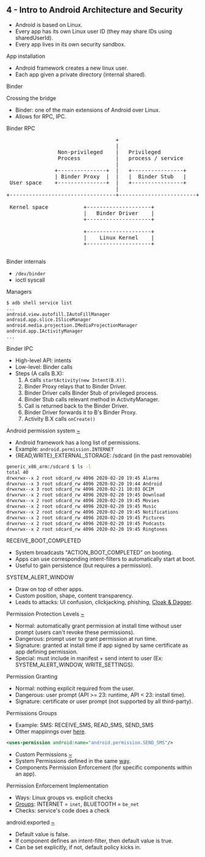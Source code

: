 ## 4 - Intro to Android Architecture and Security

- Android is based on Linux.
- Every app has its own Linux user ID (they may share IDs using sharedUserId).
- Every app lives in its own security sandbox.

App installation

- Android framework creates a new linux user.
- Each app given a private directory (internal shared).

Binder

Crossing the bridge

- Binder: one of the main extensions of Android over Linux.
- Allows for RPC, IPC.

Binder RPC

<pre>
                                  +
                                  |
                Non-privileged    |   Privileged
                Process           |   process / service
                                  |
               +---------------+  |   +----------------+
               | Binder Proxy  |  |   |  Binder Stub   |
 User space    +---------------+  |   +----------------+
                                  |
+---------------------------------+------------------------+

 Kernel space           +--------------------+
                        |   Binder Driver    |
                        +--------------------+

                        +--------------------+
                        |    Linux Kernel    |
                        +--------------------+

</pre>

Binder internals

- ```/dev/binder```
- ioctl syscall

Managers

```bash
$ adb shell service list
...
android.view.autofill.IAutoFillManager
android.app.slice.ISliceManager
android.media.projection.IMediaProjectionManager
android.app.IActivityManager
...
```

Binder IPC

- High-level API: intents
- Low-level: Binder calls
- Steps (A calls B.X):
	1. A calls ```startActivity(new Intent(B.X))```.
	2. Binder Proxy relays that to Binder Driver.
	3. Binder Driver calls Binder Stub of privileged process.
	4. Binder Stub calls relevant method in ActivityManager.
	5. Call is returned back to the Binder Driver.
	6. Binder Driver forwards it to B's Binder Proxy.
	7. Activity B.X calls ```onCreate()```

Android permission system [~](https://developer.android.com/reference/android/Manifest.permission#SEND_SMS)

- Android framework has a long list of permissions.
- Example: ```android.permission.INTERNET```
- {READ,WRITE}_EXTERNAL_STORAGE: /sdcard (in the past removable)

```bash
generic_x86_arm:/sdcard $ ls -l
total 40
drwxrwx--x 2 root sdcard_rw 4096 2020-02-20 19:45 Alarms
drwxrwx--x 3 root sdcard_rw 4096 2020-02-20 19:44 Android
drwxrwx--x 3 root sdcard_rw 4096 2020-02-21 10:03 DCIM
drwxrwx--x 2 root sdcard_rw 4096 2020-02-20 19:45 Download
drwxrwx--x 2 root sdcard_rw 4096 2020-02-20 19:45 Movies
drwxrwx--x 2 root sdcard_rw 4096 2020-02-20 19:45 Music
drwxrwx--x 2 root sdcard_rw 4096 2020-02-20 19:45 Notifications
drwxrwx--x 2 root sdcard_rw 4096 2020-02-20 19:45 Pictures
drwxrwx--x 2 root sdcard_rw 4096 2020-02-20 19:45 Podcasts
drwxrwx--x 2 root sdcard_rw 4096 2020-02-20 19:45 Ringtones
```

RECEIVE\_BOOT\_COMPLETED

- System broadcasts "ACTION_BOOT_COMPLETED" on booting.
- Apps can use corresponding intent-filters to automatically start at boot.
- Useful to gain persistence (but requires a permission).

SYSTEM\_ALERT\_WINDOW

- Draw on top of other apps.
- Custom position, shape, content transparency.
- Leads to attacks: UI confusion, clickjacking, phishing, [Cloak & Dagger](https://www.youtube.com/watch?v=RYQ1i03OVpI&t=1s).

Permission Protection Levels [~](https://developer.android.com/guide/topics/permissions/overview#normal-dangerous)

- Normal: automatically grant permission at install time without user prompt (users can't revoke these permissions).
- Dangerous: prompt user to grant permission at run time.
- Signature: granted at install time if app signed by same certificate as app defining permission.
- Special: must include in manifest + send intent to user (Ex: SYSTEM\_ALERT\_WINDOW, WRITE\_SETTINGS).

Permission Granting

- Normal: nothing explicit required from the user.
- Dangerous: user prompt (API &gt;= 23: runtime, API &lt; 23: install time).
- Signature: certificate or user prompt (not supported by all third-party).

Permissions Groups

- Example: SMS: RECEIVE\_SMS, READ\_SMS, SEND\_SMS
- Other mappinngs over [here](https://developer.android.com/guide/topics/permissions/overview#permission-groups).

```xml
<uses-permission android:name="android.permission.SEND_SMS"/>
```

- Custom Permissions [~](https://developer.android.com/guide/topics/permissions/defining)
- System Permissions defined in the same [way](http://androidxref.com/8.1.0_r33/xref/frameworks/base/core/res/AndroidManifest.xml#566).
- Components Permission Enforcement (for specific components within an app).

Permission Enforcement Implementation

- Ways: Linux groups vs. explicit checks
- [Groups](http://androidxref.com/8.1.0_r33/xref/frameworks/base/data/etc/platform.xml#24): INTERNET = ```inet```, BLUETOOTH = ```be_net```
- Checks: service's code does a check

android:exported [~](https://developer.android.com/guide/topics/manifest/activity-element#exported)

- Default value is false.
- If component defines an intent-filter, then default value is true.
- Can be set explicitly, if not, default policy kicks in.

